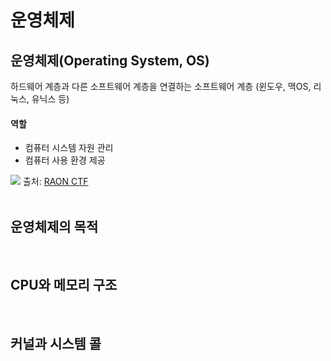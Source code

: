 # 운영체제

## 운영체제(Operating System, OS)
하드웨어 계층과 다른 소프트웨어 계층을 연결하는 소프트웨어 계층
(윈도우, 맥OS, 리눅스, 유닉스 등)
<br/>

#### 역할
- 컴퓨터 시스템 자원 관리
- 컴퓨터 사용 환경 제공

![](https://raonctf.com/static/essential/images/system/operating_system_01.jpg)
출처: [RAON CTF](https://raonctf.com/essential/study/web/operating_system)
<br/><br/>

## 운영체제의 목적


<br/>

## CPU와 메모리 구조


<br/>

## 커널과 시스템 콜




<br/><br/>



